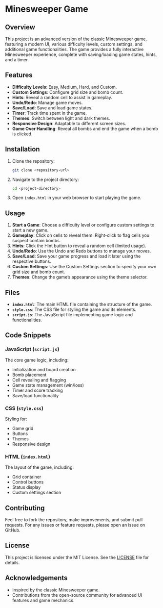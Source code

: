 # Minesweeper Game

## Overview

This project is an advanced version of the classic Minesweeper game, featuring a modern UI, various difficulty levels, custom settings, and additional game functionalities. The game provides a fully interactive Minesweeper experience, complete with saving/loading game states, hints, and a timer.

## Features

- **Difficulty Levels**: Easy, Medium, Hard, and Custom.
- **Custom Settings**: Configure grid size and bomb count.
- **Hints**: Reveal a random cell to assist in gameplay.
- **Undo/Redo**: Manage game moves.
- **Save/Load**: Save and load game states.
- **Timer**: Track time spent in the game.
- **Themes**: Switch between light and dark themes.
- **Responsive Design**: Adaptable to different screen sizes.
- **Game Over Handling**: Reveal all bombs and end the game when a bomb is clicked.

## Installation

1. Clone the repository:

    ```bash
    git clone <repository-url>
    ```

2. Navigate to the project directory:

    ```bash
    cd <project-directory>
    ```

3. Open `index.html` in your web browser to start playing the game.

## Usage

1. **Start a Game**: Choose a difficulty level or configure custom settings to start a new game.
2. **Gameplay**: Click on cells to reveal them. Right-click to flag cells you suspect contain bombs.
3. **Hints**: Click the Hint button to reveal a random cell (limited usage).
4. **Undo/Redo**: Use the Undo and Redo buttons to manage your moves.
5. **Save/Load**: Save your game progress and load it later using the respective buttons.
6. **Custom Settings**: Use the Custom Settings section to specify your own grid size and bomb count.
7. **Themes**: Change the game’s appearance using the theme selector.

## Files

- **`index.html`**: The main HTML file containing the structure of the game.
- **`style.css`**: The CSS file for styling the game and its elements.
- **`script.js`**: The JavaScript file implementing game logic and functionalities.

## Code Snippets

### JavaScript (`script.js`)

The core game logic, including:
- Initialization and board creation
- Bomb placement
- Cell revealing and flagging
- Game state management (win/loss)
- Timer and score tracking
- Save/load functionality

### CSS (`style.css`)

Styling for:
- Game grid
- Buttons
- Themes
- Responsive design

### HTML (`index.html`)

The layout of the game, including:
- Grid container
- Control buttons
- Status display
- Custom settings section

## Contributing

Feel free to fork the repository, make improvements, and submit pull requests. For any issues or feature requests, please open an issue on GitHub.

## License

This project is licensed under the MIT License. See the [LICENSE](LICENSE) file for details.

## Acknowledgements

- Inspired by the classic Minesweeper game.
- Contributions from the open-source community for advanced UI features and game mechanics.
